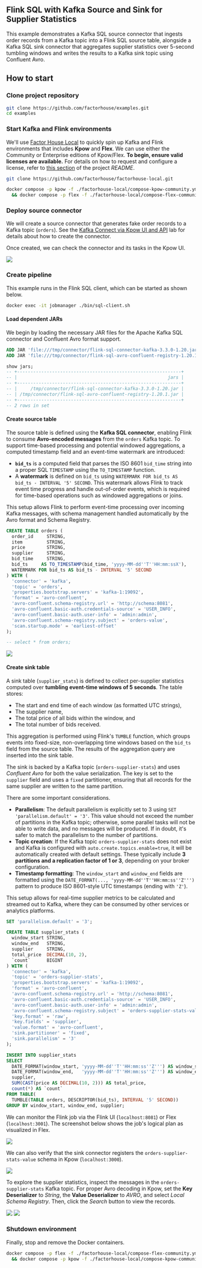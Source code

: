 ## Flink SQL with Kafka Source and Sink for Supplier Statistics

This example demonstrates a Kafka SQL source connector that ingests order records from a Kafka topic into a Flink SQL source table, alongside a Kafka SQL sink connector that aggregates supplier statistics over 5-second tumbling windows and writes the results to a Kafka sink topic using Confluent Avro.

## How to start

### Clone project repository

```bash
git clone https://github.com/factorhouse/examples.git
cd examples
```

### Start Kafka and Flink environments

We'll use [Factor House Local](https://github.com/factorhouse/factorhouse-local) to quickly spin up Kafka and Flink environments that includes **Kpow** and **Flex**. We can use either the Community or Enterprise editions of Kpow/Flex. **To begin, ensure valid licenses are available.** For details on how to request and configure a license, refer to [this section](https://github.com/factorhouse/factorhouse-local?tab=readme-ov-file#update-kpow-and-flex-licenses) of the project _README_.

```bash
git clone https://github.com/factorhouse/factorhouse-local.git

docker compose -p kpow -f ./factorhouse-local/compose-kpow-community.yml up -d \
  && docker compose -p flex -f ./factorhouse-local/compose-flex-community.yml up -d
```

### Deploy source connector

We will create a source connector that generates fake order records to a Kafka topic (`orders`). See the [Kafka Connect via Kpow UI and API](../fh-local-kafka-connect-orders/) lab for details about how to create the connector.

Once created, we can check the connector and its tasks in the Kpow UI.

![](./images/kafka-connector.png)

### Create pipeline

This example runs in the Flink SQL client, which can be started as shown below.

```bash
docker exec -it jobmanager ./bin/sql-client.sh
```

#### Load dependent JARs

We begin by loading the necessary JAR files for the Apache Kafka SQL connector and Confluent Avro format support.

```sql
ADD JAR 'file:///tmp/connector/flink-sql-connector-kafka-3.3.0-1.20.jar';
ADD JAR 'file:///tmp/connector/flink-sql-avro-confluent-registry-1.20.1.jar';

show jars;
-- +-------------------------------------------------------------+
-- |                                                        jars |
-- +-------------------------------------------------------------+
-- |     /tmp/connector/flink-sql-connector-kafka-3.3.0-1.20.jar |
-- | /tmp/connector/flink-sql-avro-confluent-registry-1.20.1.jar |
-- +-------------------------------------------------------------+
-- 2 rows in set
```

#### Create source table

The source table is defined using the **Kafka SQL connector**, enabling Flink to consume **Avro-encoded messages** from the `orders` Kafka topic. To support time-based processing and potential windowed aggregations, a computed timestamp field and an event-time watermark are introduced:

- **`bid_ts`** is a computed field that parses the ISO 8601 `bid_time` string into a proper SQL `TIMESTAMP` using the `TO_TIMESTAMP` function.
- A **watermark** is defined on `bid_ts` using `WATERMARK FOR bid_ts AS bid_ts - INTERVAL '5' SECOND`. This watermark allows Flink to track event time progress and handle out-of-order events, which is required for time-based operations such as windowed aggregations or joins.

This setup allows Flink to perform event-time processing over incoming Kafka messages, with schema management handled automatically by the Avro format and Schema Registry.

```sql
CREATE TABLE orders (
  order_id     STRING,
  item         STRING,
  price        STRING,
  supplier     STRING,
  bid_time     STRING,
  bid_ts     AS TO_TIMESTAMP(bid_time, 'yyyy-MM-dd''T''HH:mm:ssX'),
  WATERMARK FOR bid_ts AS bid_ts - INTERVAL '5' SECOND
) WITH (
  'connector' = 'kafka',
  'topic' = 'orders',
  'properties.bootstrap.servers' = 'kafka-1:19092',
  'format' = 'avro-confluent',
  'avro-confluent.schema-registry.url' = 'http://schema:8081',
  'avro-confluent.basic-auth.credentials-source' = 'USER_INFO',
  'avro-confluent.basic-auth.user-info' = 'admin:admin',
  'avro-confluent.schema-registry.subject' = 'orders-value',
  'scan.startup.mode' = 'earliest-offset'
);

-- select * from orders;
```

![](./images/flink-select-orders.gif)

#### Create sink table

A sink table (`supplier_stats`) is defined to collect per-supplier statistics computed over **tumbling event-time windows of 5 seconds**. The table stores:

- The start and end time of each window (as formatted UTC strings),
- The supplier name,
- The total price of all bids within the window, and
- The total number of bids received.

This aggregation is performed using Flink's `TUMBLE` function, which groups events into fixed-size, non-overlapping time windows based on the `bid_ts` field from the source table. The results of the aggregation query are inserted into the sink table.

The sink is backed by a Kafka topic (`orders-supplier-stats`) and uses _Confluent Avro_ for both the value serialization. The key is set to the `supplier` field and uses a `fixed` partitioner, ensuring that all records for the same supplier are written to the same partition.

There are some important considerations.

- **Parallelism**: The default parallelism is explicitly set to 3 using `SET 'parallelism.default' = '3'`. This value should not exceed the number of partitions in the Kafka topic; otherwise, some parallel tasks will not be able to write data, and no messages will be produced. If in doubt, it's safer to match the parallelism to the number of partitions.
- **Topic creation**: If the Kafka topic `orders-supplier-stats` does not exist and Kafka is configured with `auto.create.topics.enable=true`, it will be automatically created with default settings. These typically include **3 partitions and a replication factor of 1 or 3**, depending on your broker configuration.
- **Timestamp formatting**: The `window_start` and `window_end` fields are formatted using the `DATE_FORMAT(..., 'yyyy-MM-dd''T''HH:mm:ss''Z''')` pattern to produce ISO 8601-style UTC timestamps (ending with `'Z'`).

This setup allows for real-time supplier metrics to be calculated and streamed out to Kafka, where they can be consumed by other services or analytics platforms.

```sql
SET 'parallelism.default' = '3';

CREATE TABLE supplier_stats (
  window_start STRING,
  window_end   STRING,
  supplier     STRING,
  total_price  DECIMAL(10, 2),
  `count`      BIGINT
) WITH (
  'connector' = 'kafka',
  'topic' = 'orders-supplier-stats',
  'properties.bootstrap.servers' = 'kafka-1:19092',
  'format' = 'avro-confluent',
  'avro-confluent.schema-registry.url' = 'http://schema:8081',
  'avro-confluent.basic-auth.credentials-source' = 'USER_INFO',
  'avro-confluent.basic-auth.user-info' = 'admin:admin',
  'avro-confluent.schema-registry.subject' = 'orders-supplier-stats-value',
  'key.format' = 'raw',
  'key.fields' = 'supplier',
  'value.format' = 'avro-confluent',
  'sink.partitioner' = 'fixed',
  'sink.parallelism' = '3'
);

INSERT INTO supplier_stats
SELECT
  DATE_FORMAT(window_start, 'yyyy-MM-dd''T''HH:mm:ss''Z''') AS window_start,
  DATE_FORMAT(window_end,   'yyyy-MM-dd''T''HH:mm:ss''Z''') AS window_end,
  supplier,
  SUM(CAST(price AS DECIMAL(10, 2))) AS total_price,
  count(*) AS `count`
FROM TABLE(
  TUMBLE(TABLE orders, DESCRIPTOR(bid_ts), INTERVAL '5' SECOND))
GROUP BY window_start, window_end, supplier;
```

We can monitor the Flink job via the Flink UI (`localhost:8081`) or Flex (`localhost:3001`). The screenshot below shows the job's logical plan as visualized in Flex.

![](./images/flex-01.png)

We can also verify that the sink connector registers the `orders-supplier-stats-value` schema in Kpow (`localhost:3000`).

![](./images/schema-01.png)

To explore the supplier statistics, inspect the messages in the `orders-supplier-stats` Kafka topic. For proper Avro decoding in Kpow, set the **Key Deserializer** to _String_, the **Value Deserializer** to _AVRO_, and select _Local Schema Registry_. Then, click the _Search_ button to view the records.

![](./images/kpow-01.png)
![](./images/kpow-02.png)

### Shutdown environment

Finally, stop and remove the Docker containers.

```bash
docker compose -p flex -f ./factorhouse-local/compose-flex-community.yml down \
  && docker compose -p kpow -f ./factorhouse-local/compose-kpow-community.yml down
```
